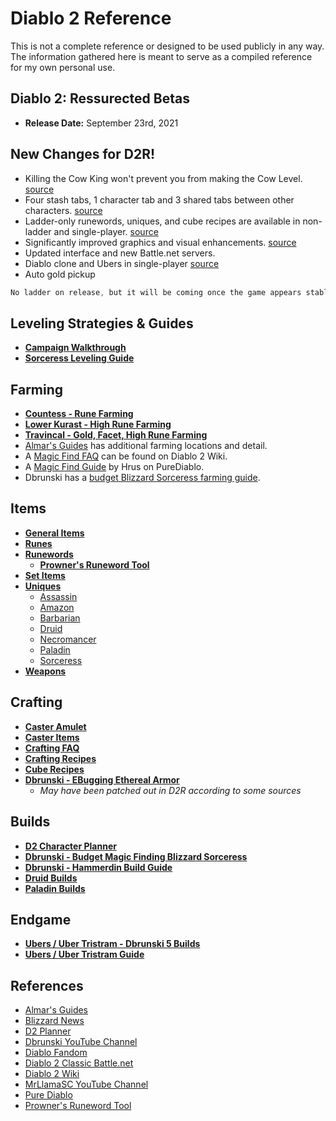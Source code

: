 # Diablo 2 Reference

This is not a complete reference or designed to be used publicly in any way.  The information gathered here is meant to serve as a compiled reference for my own personal use.

## Diablo 2: Ressurected Betas
- **Release Date:** September 23rd, 2021

## New Changes for D2R!
- Killing the Cow King won't prevent you from making the Cow Level. [source](https://www.reddit.com/r/Diablo/comments/p7mziw/diablo_ii_resurrected_ladder_patch_update/h9kz7m5?utm_source=share&utm_medium=web2x&context=3)
- Four stash tabs, 1 character tab and 3 shared tabs between other characters. [source](https://news.blizzard.com/en-us/diablo2/23695734/technical-alpha-learnings)
- Ladder-only runewords, uniques, and cube recipes are available in non-ladder and single-player. [source](https://us.forums.blizzard.com/en/d3/t/diablo-ii-resurrected-ladder-patch-update/41016)
- Significantly improved graphics and visual enhancements. [source](https://news.blizzard.com/en-us/diablo2/23695734/technical-alpha-learnings)
- Updated interface and new Battle.net servers.
- Diablo clone and Ubers in single-player [source](https://us.forums.blizzard.com/en/d3/t/diablo-ii-resurrected-ladder-patch-update/41016)
- Auto gold pickup

```javascript
No ladder on release, but it will be coming once the game appears stable and significant bugs are addressed
```

## Leveling Strategies & Guides
- **[Campaign Walkthrough](https://diablo.fandom.com/wiki/Diablo_II_Walkthrough)**
- **[Sorceress Leveling Guide](sorc-leveling.md)**

## Farming
- **[Countess - Rune Farming](countess.md)**
- **[Lower Kurast - High Rune Farming](https://www.youtube.com/watch?v=3hldedCpaO0)**
- **[Travincal - Gold, Facet, High Rune Farming](https://www.youtube.com/watch?v=wb4luIVQ_jA)**
- [Almar's Guides](https://www.almarsguides.com/Computer/Games/Diablo2/Farming/Locations/) has additional farming locations and detail.
- A [Magic Find FAQ](https://diablo2.diablowiki.net/Magic_Find) can be found on Diablo 2 Wiki.
- A [Magic Find Guide](https://www.purediablo.com/strategy/magic-find-guide-v1-11-diablo-2-resurrected/) by Hrus on PureDiablo.
- Dbrunski has a [budget Blizzard Sorceress farming guide](https://www.youtube.com/watch?v=P3cDfFwWnSg&t=1s).

## Items
- **[General Items](https://diablo2.diablowiki.net/Category:Items)**
- **[Runes](runes.md)**
- **[Runewords](https://www.purediablo.com/diablo-2/runewords/)**
  - **[Prowner's Runeword Tool](https://runewords-zeta.vercel.app/)**
- **[Set Items](https://www.purediablo.com/diablo-2/diablo-2-item-sets/)**
- **[Uniques](https://diablo2.diablowiki.net/Category:Uniques)**
  - [Assassin](https://www.purediablo.com/diablo-2/unique-assassin-items/)
  - [Amazon](https://www.purediablo.com/diablo-2/unique-amazon-items/)
  - [Barbarian](https://www.purediablo.com/diablo-2/unique-barbarian-items/)
  - [Druid](https://www.purediablo.com/diablo-2/unique-druid-items/)
  - [Necromancer](https://www.purediablo.com/diablo-2/unique-necromancer-items/)
  - [Paladin](https://www.purediablo.com/diablo-2/unique-paladin-items/)
  - [Sorceress](https://www.purediablo.com/diablo-2/unique-sorceress-items/)
- **[Weapons](https://diablo2.diablowiki.net/Category:Weapons)**

## Crafting
- **[Caster Amulet](https://diablo2.diablowiki.net/Caster_Amulet)**
- **[Caster Items](https://diablo2.diablowiki.net/Crafting_Recipes#Caster_Recipes)**
- **[Crafting FAQ](https://diablo2.diablowiki.net/Crafting_FAQ)**
- **[Crafting Recipes](https://diablo2.diablowiki.net/Crafting_Recipes)**
- **[Cube Recipes](http://classic.battle.net/diablo2exp/items/cube.shtml)**
- **[Dbrunski - EBugging Ethereal Armor](https://www.youtube.com/watch?v=IBWuLGrnpI4)**
  - *May have been patched out in D2R according to some sources* 

## Builds
- **[D2 Character Planner](https://d2.maxroll.gg/d2planner)**
- **[Dbrunski - Budget Magic Finding Blizzard Sorceress](https://www.youtube.com/watch?v=P3cDfFwWnSg)**
- **[Dbrunski - Hammerdin Build Guide](https://www.youtube.com/watch?v=XGu9sg3dZiE)**
- **[Druid Builds](https://www.purediablo.com/strategycats/druid/)**
- **[Paladin Builds](https://www.purediablo.com/strategycats/paladin/)**

## Endgame
- **[Ubers / Uber Tristram - Dbrunski 5 Builds](https://www.youtube.com/watch?v=UqC3p6JJHQY)**
- **[Ubers / Uber Tristram Guide](https://www.purediablo.com/strategy/diablo-2-guide-uber-quests-v1-11/)**

## References
- [Almar's Guides](https://www.almarsguides.com/Computer/Games/Diablo2/)
- [Blizzard News](https://news.blizzard.com/en-us/diablo2)
- [D2 Planner](https://d2.maxroll.gg/d2planner)
- [Dbrunski YouTube Channel](https://www.youtube.com/channel/UCFc8CBNDUFLc1hN5UayNR8g)
- [Diablo Fandom](https://diablo.fandom.com/wiki)
- [Diablo 2 Classic Battle.net](http://classic.battle.net/diablo2exp)
- [Diablo 2 Wiki](https://diablo2.diablowiki.net)
- [MrLlamaSC YouTube Channel](https://www.youtube.com/c/MrLlamaSC)
- [Pure Diablo](https://www.purediablo.com/diablo-2)
- [Prowner's Runeword Tool](https://runewords-zeta.vercel.app/)
